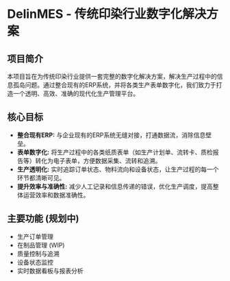 # DelinMES - 传统印染行业数字化解决方案

## 项目简介

本项目旨在为传统印染行业提供一套完整的数字化解决方案，解决生产过程中的信息孤岛问题。通过整合现有的ERP系统，并将各类生产表单数字化，我们致力于打造一个透明、高效、准确的现代化生产管理平台。

## 核心目标

*   **整合现有ERP:** 与企业现有的ERP系统无缝对接，打通数据流，消除信息壁垒。
*   **表单数字化:** 将生产过程中的各类纸质表单（如生产计划单、流转卡、质检报告等）转化为电子表单，方便数据采集、流转和追溯。
*   **生产透明化:** 实时追踪订单状态、物料流向和设备状态，让生产过程的每一个环节都清晰可见。
*   **提升效率与准确性:** 减少人工记录和信息传递的错误，优化生产调度，提高整体运营效率和数据准确性。

## 主要功能 (规划中)

*   生产订单管理
*   在制品管理 (WIP)
*   质量控制与追溯
*   设备状态监控
*   实时数据看板与报表分析